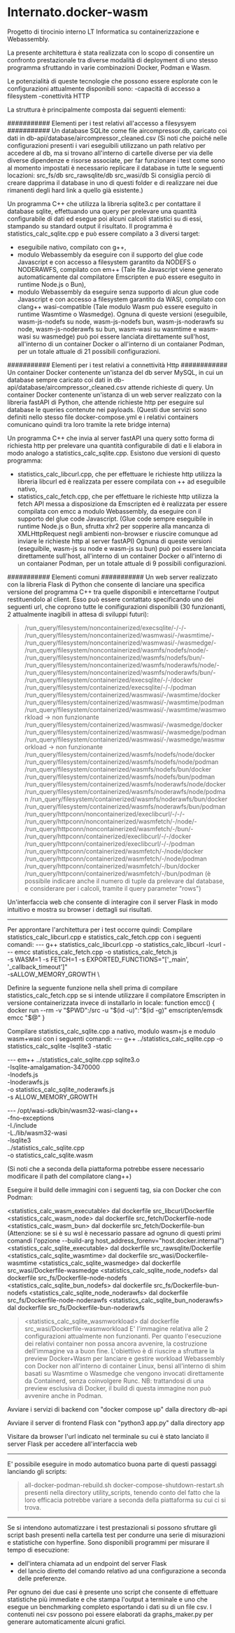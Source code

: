 # Internato.docker-wasm
Progetto di tirocinio interno LT Informatica su containerizzazione e Webassembly.

La presente architettura è stata realizzata con lo scopo di consentire un confronto prestazionale tra diverse modalità di deployment di uno stesso programma 
sfruttando in varie combinazioni Docker, Podman e Wasm.

Le potenzialità di queste tecnologie che possono essere esplorate con le configurazioni attualmente disponibili sono:
-capacità di accesso a filesystem
-conettività HTTP

La struttura è principalmente composta dai seguenti elementi:

########### Elementi per i test relativi all'accesso a filesysyem ###########
Un database SQLite come file aircompressor.db, caricato coi dati in db-api/database/aircompressor_cleaned.csv
(Si noti che poiché nelle configurazioni presenti i vari eseguibili utilizzano un path relativo per accedere al db, ma si trovano all'interno di cartelle 
diverse per via delle diverse dipendenze e risorse associate, per far funzionare i test come sono al momento impostati è necessario replicare il database 
in tutte le seguenti locazioni:
src_fs/db
src_rawsqlite/db
src_wasi/db
Si consiglia perciò di creare dapprima il database in uno di questi folder e di realizzare nei due rimanenti degli hard link a quello già esistente.)

Un programma C++ che utilizza la libreria sqlite3.c per contattare il database sqlite, effettuando una query
per prelevare una quantità configurabile di dati ed esegue poi alcuni calcoli statistici su di essi, stampando su standard output il risultato.
Il programma è statistics_calc_sqlite.cpp e può essere compilato a 3 diversi target:
- eseguibile nativo, compilato con g++, 
- modulo Webassembly da eseguire con il supporto del glue code Javascript e con accesso a filesystem garantito da NODEFS o NODERAWFS, compilato con em++
(Tale file Javascript viene generato automaticamente dal compilatore Emscripten e può essere eseguito in runtime Node.js o Bun), 
- modulo Webassembly da eseguire senza supporto di alcun glue code Javascript e con accesso a filesystem garantito da WASI, compilato con clang++ wasi-compatible (Tale modulo Wasm può essere eseguito in runtime Wasmtime o Wasmedge). 
Ognuna di queste versioni (eseguibile, wasm-js-nodefs su node, wasm-js-nodefs bun, wasm-js-noderawfs su node, wasm-js-noderawfs su bun, wasm-wasi su wasmtime e wasm-wasi su wasmedge) può poi essere lanciata direttamente sull'host, all'interno di un container Docker o all'interno di un contaianer Podman, per un totale attuale di 21 possibili configurazioni.

########### Elementi per i test relativi a connettività Http ############
Un container Docker contenente un'istanza del db server MySQL, in cui un database sempre caricato coi dati in db-api/database/aircompressor_cleaned.csv attende richieste di query.
Un container Docker contenente un'istanza di un web server realizzato con la libreria fastAPI di Python, 
che attende richieste http per eseguire sul database le queries contenute nei payloads.
(Questi due servizi sono definiti nello stesso file docker-compose.yml e i relativi containers comunicano quindi tra loro tramite la rete bridge interna)

Un programma C++ che invia al server fastAPI una query sotto forma di richiesta http
per prelevare una quantità configurabile di dati e li elabora in modo analogo a statistics_calc_sqlite.cpp.
Esistono due versioni di questo programma:
- statistics_calc_libcurl.cpp, che per effettuare le richieste http utilizza la libreria libcurl ed è realizzata per essere compilata con ++ ad eseguibile nativo,
- statistics_calc_fetch.cpp, che per effettuare le richieste http utilizza la fetch API messa a disposizione da Emscripten ed è realizzata per essere compilata con emcc a modulo Webassembly, da eseguire con il supporto del glue code Javascript. (Glue code sempre eseguibile in runtime Node.js o Bun, sfrutta xhr2 per sopperire alla mancanza di XMLHttpRequest negli ambienti non-browser e riuscire comunque ad inviare le richieste http al server fastAPI)
Ognuna di queste versioni (eseguibile, wasm-js su node e wasm-js su bun) può poi essere lanciata direttamente sull'host, 
all'interno di un container Docker o all'interno di un contaianer Podman, per un totale attuale di 9 possibili configurazioni.

########### Elementi comuni ###########
Un web server realizzato con la libreria Flask di Python che consente di lanciare una specifica versione del programma C++ tra quelle disponibili
e intercettarne l'output restituendolo al client.
Esso può essere contattato specificando uno dei seguenti url, che coprono tutte le conifigurazioni disponibili
(30 funzionanti, 2 attualmente inagibili in attesa di sviluppi futuri):
> /run_query/filesystem/noncontainerized/execsqlite/-/-/-
> /run_query/filesystem/noncontainerized/wasmwasi/-/wasmtime/-
> /run_query/filesystem/noncontainerized/wasmwasi/-/wasmedge/-
> /run_query/filesystem/noncontainerized/wasmfs/nodefs/node/-
> /run_query/filesystem/noncontainerized/wasmfs/nodefs/bun/-
> /run_query/filesystem/noncontainerized/wasmfs/noderawfs/node/-
> /run_query/filesystem/noncontainerized/wasmfs/noderawfs/bun/-
> /run_query/filesystem/containerized/execsqlite/-/-/docker
> /run_query/filesystem/containerized/execsqlite/-/-/podman
> /run_query/filesystem/containerized/wasmwasi/-/wasmtime/docker
> /run_query/filesystem/containerized/wasmwasi/-/wasmtime/podman
> /run_query/filesystem/containerized/wasmwasi/-/wasmtime/wasmworkload -> non funzionante
> /run_query/filesystem/containerized/wasmwasi/-/wasmedge/docker
> /run_query/filesystem/containerized/wasmwasi/-/wasmedge/podman
> /run_query/filesystem/containerized/wasmwasi/-/wasmedge/wasmworkload -> non funzionante
> /run_query/filesystem/containerized/wasmfs/nodefs/node/docker
> /run_query/filesystem/containerized/wasmfs/nodefs/node/podman
> /run_query/filesystem/containerized/wasmfs/nodefs/bun/docker
> /run_query/filesystem/containerized/wasmfs/nodefs/bun/podman
> /run_query/filesystem/containerized/wasmfs/noderawfs/node/docker
> /run_query/filesystem/containerized/wasmfs/noderawfs/node/podman
> /run_query/filesystem/containerized/wasmfs/noderawfs/bun/docker
> /run_query/filesystem/containerized/wasmfs/noderawfs/bun/podman
> /run_query/httpconn/noncontainerized/execlibcurl/-/-/-
> /run_query/httpconn/noncontainerized/wasmfetch/-/node/-
> /run_query/httpconn/noncontainerized/wasmfetch/-/bun/-
> /run_query/httpconn/containerized/execlibcurl/-/-/docker
> /run_query/httpconn/containerized/execlibcurl/-/-/podman
> /run_query/httpconn/containerized/wasmfetch/-/node/docker
> /run_query/httpconn/containerized/wasmfetch/-/node/podman
> /run_query/httpconn/containerized/wasmfetch/-/bun/docker
> /run_query/httpconn/containerized/wasmfetch/-/bun/podman
(è possibile indicare anche il numero di tuple da prelevare dal database, e considerare per i calcoli, tramite il query parameter "rows")

Un'interfaccia web che consente di interagire con il server Flask in modo intuitivo e mostra su browser i dettagli sui risultati.

-------------------------------------------------------------------

Per approntare l'architettura per i test occorre quindi:
Compilare statistics_calc_libcurl.cpp e statistics_calc_fetch.cpp con i seguenti comandi:
--- g++ statistics_calc_libcurl.cpp -o statistics_calc_libcurl -lcurl 
--- emcc statistics_calc_fetch.cpp -o statistics_calc_fetch.js \
    -s WASM=1 -s FETCH=1 -s EXPORTED_FUNCTIONS="['_main', '_callback_timeout']" \
    -sALLOW_MEMORY_GROWTH \

Definire la seguente funzione nella shell prima di compilare statistics_calc_fetch.cpp 
se si intende utilizzare il compilatore Emscripten in versione containerizzata invece di installarlo in locale:
function emcc() {
    docker run --rm -v "$PWD":/src -u "$(id -u)":"$(id -g)" emscripten/emsdk emcc "$@"
}

Compilare statistics_calc_sqlite.cpp a nativo, modulo wasm+js e modulo wasm+wasi con i seguenti comandi:
--- g++ ../statistics_calc_sqlite.cpp -o statistics_calc_sqlite -lsqlite3 -static 

--- em++ ../statistics_calc_sqlite.cpp sqlite3.o \
    -Isqlite-amalgamation-3470000 \
    -lnodefs.js \
    -lnoderawfs.js \
    -o statistics_calc_sqlite_noderawfs.js \
    -s ALLOW_MEMORY_GROWTH

--- /opt/wasi-sdk/bin/wasm32-wasi-clang++ \
  -fno-exceptions \
  -I./include \
  -L./lib/wasm32-wasi \
  -lsqlite3 \
  ../statistics_calc_sqlite.cpp \
  -o statistics_calc_sqlite.wasm

(Si noti che a seconda della piattaforma potrebbe essere necessario modificare il path del compilatore clang++)

Eseguire il build delle immagini con i seguenti tag, sia con Docker che con Podman: 

<statistics_calc_wasm_executable> dal dockerfile src_libcurl/Dockerfile
<statistics_calc_wasm_node> dal dockerfile src_fetch/Dockerfile-node
<statistics_calc_wasm_bun> dal dockerfile src_fetch/Dockerfile-bun
(Attenzione: se si è su wsl è necessario passare ad ognuno di questi primi comandi l'opzione --build-arg host_address_forenv="host.docker.internal")
<statistics_calc_sqlite_executable> dal dockerfile src_rawsqlite/Dockerfile
<statistics_calc_sqlite_wasmtime> dal dockerfile src_wasi/Dockerfile-wasmtime
<statistics_calc_sqlite_wasmedge> dal dockerfile src_wasi/Dockerfile-wasmedge
<statistics_calc_sqlite_node_nodefs> dal dockerfile src_fs/Dockerfile-node-nodefs
<statistics_calc_sqlite_bun_nodefs> dal dockerfile src_fs/Dockerfile-bun-nodefs
<statistics_calc_sqlite_node_noderawfs> dal dockerfile src_fs/Dockerfile-node-noderawfs
<statistics_calc_sqlite_bun_noderawfs> dal dockerfile src_fs/Dockerfile-bun-noderawfs

   > <statistics_calc_sqlite_wasmworkload> dal dockerfile src_wasi/Dockerfile-wasmworkload
   > E' l'immagine relativa alle 2 configurazioni attualmente non funzionanti. Per quanto l'esecuzione dei relativi container non possa ancora avvenire, 
   > la costruzione dell'immagine va a buon fine. L'obiettivo è di riuscire a sfruttare la preview Docker+Wasm per lanciare e gestire workload Webassembly 
   > con Docker non all'interno di container Linux, bensì all'interno di shim basati su Wasmtime o Wasmedge che vengono invocati direttamente da Containerd, senza 
   > coinvolgere Runc. NB: trattandosi di una preview esclusiva di Docker, il build di questa immagine non può avvenire anche in Podman.

Avviare i servizi di backend con "docker compose up" dalla directory db-api

Avviare il server di frontend Flask con "python3 app.py" dalla directory app

Visitare da browser l'url indicato nel terminale su cui è stato lanciato il server Flask per accedere all'interfaccia web

-------------------------------------------------------------------
E' possibile eseguire in modo automatico buona parte di questi passaggi lanciando gli scripts:
> all-docker-podman-rebuild.sh
> docker-compose-shutdown-restart.sh
presenti nella directory utility_scripts, tenendo conto del fatto che la loro efficacia potrebbe 
variare a seconda della piattaforma su cui ci si trova. 

-------------------------------------------------------------------

Se si intendono automatizzare i test prestazionali si possono sfruttare gli script bash presenti nella cartella test per condurre una
serie di misurazioni e statistiche con hyperfine. Sono disponibili programmi per misurare il tempo di esecuzione:
- dell'intera chiamata ad un endpoint del server Flask
- del lancio diretto del comando relativo ad una configurazione
a seconda delle preferenze.

Per ognuno dei due casi è presente uno script che consente di effettuare statistiche più immediate e che stampa l'output a terminale 
e uno che esegue un benchmarking completo esportando i dati su di un file csv.
I contenuti nei csv possono poi essere elaborati da graphs_maker.py per generare automaticamente alcuni grafici.